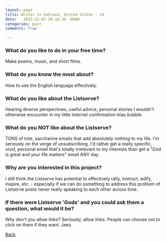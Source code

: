 ```yaml
---
layout: page
title: Writer in Oakland, United States - 24
date:   2015-12-03 20:16:36 -0800
categories: post
comments: True

---
```


### What do you like to do in your free time?
<p>Make poems, music, and short films.</p>

### What do you know the most about?
<p>How to use the English language effectively.</p>

### What do you like about the Listserve?
<p>Hearing diverse perspectives, useful advice, personal stories I wouldn't otherwise encounter in my little Internet confirmation-bias bubble.</p>

### What do you NOT like about the Listserve?
<p>TONS of trite, saccharine emails that add absolutely nothing to my life. I'm seriously on the verge of unsubscribing. I'd rather get a really specific, vivid, personal email that's totally irrelevant to my interests than get a "God is great and your life matters" email ANY day.</p>

### Why are you interested in this project?
<p>I still think the Listserve has potential to effectively rally, instruct, edify, inspire, etc. - especially if we can do something to address this problem of Listserve posts never really speaking to each other across time.</p>

### If there were Listserve 'Gods' and you could ask them a question, what would it be?
<p>Why don't you allow links? Seriously, allow links. People can choose not to click on them if they want. Jeez.</p>

[Back][1]

[1]: /home/responders/all